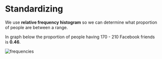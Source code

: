 # Standardizing
We use __relative frequency histogram__ so we can determine what proportion of people are between a range.

In graph below the proportion of people having 170 - 210 Facebook friends is __0.46__.

![frequencies](https://github.com/hanny21/udacity_data_notes/blob/master/intro_to_descriptive_statistics/img/frequencies.PNG)
